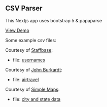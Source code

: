 ## CSV Parser
This Nextjs app uses bootstrap 5 & papaparse

[View Demo](https://next-csv-parser-9t2jzxazw-ashley-king.vercel.app/)

Some example csv files:

Courtesy of [Staffbase](https://support.staffbase.com/hc/en-us/articles/360007108391-CSV-File-Examples):

- file: [usernames](https://next-csv-parser-9t2jzxazw-ashley-king.vercel.app/csv/username.csv)

Courtesy of [John Burkardt](https://people.sc.fsu.edu/~jburkardt/data/csv/csv.html):

- file: [airtravel](https://next-csv-parser-9t2jzxazw-ashley-king.vercel.app/csv/airtravel.csv)

Courtesy of [Simple Maps](https://simplemaps.com):

- file: [city and state data](https://next-csv-parser-9t2jzxazw-ashley-king.vercel.app/csv/city-state-data-simplemaps.com.csv)

